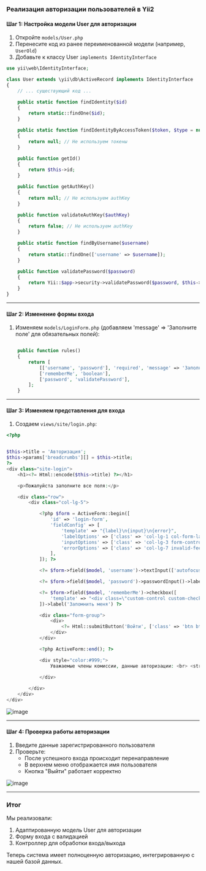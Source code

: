 ### Реализация авторизации пользователей в Yii2


#### Шаг 1: Настройка модели User для авторизации

1. Откройте `models/User.php`
2. Перенесите код из ранее переименованной модели (например, `UserOld`)
3. Добавьте к классу User `implements IdentityInterface`

```php
use yii\web\IdentityInterface;

class User extends \yii\db\ActiveRecord implements IdentityInterface
{
    // ... существующий код ...

    public static function findIdentity($id)
    {
        return static::findOne($id);
    }

    public static function findIdentityByAccessToken($token, $type = null)
    {
        return null; // Не используем токены
    }

    public function getId()
    {
        return $this->id;
    }

    public function getAuthKey()
    {
        return null; // Не используем authKey
    }

    public function validateAuthKey($authKey)
    {
        return false; // Не используем authKey
    }

    public static function findByUsername($username)
    {
        return static::findOne(['username' => $username]);
    }

    public function validatePassword($password)
    {
        return Yii::$app->security->validatePassword($password, $this->password);
    }
}
```


---


#### Шаг 2: Изменение формы входа

1. Изменяем `models/LoginForm.php` (добавляем 'message' => 'Заполните поле' для обязательных полей):

```php

    public function rules()
    {
        return [
            [['username', 'password'], 'required', 'message' => 'Заполните поле'],   
            ['rememberMe', 'boolean'],
            ['password', 'validatePassword'],
        ];
    }


```


---

#### Шаг 3: Изменяем представления для входа

1. Создаем `views/site/login.php`:

```php
<?php


$this->title = 'Авторизация';
$this->params['breadcrumbs'][] = $this->title;
?>
<div class="site-login">
    <h1><?= Html::encode($this->title) ?></h1>

    <p>Пожалуйста заполните все поля:</p>

    <div class="row">
        <div class="col-lg-5">

            <?php $form = ActiveForm::begin([
                'id' => 'login-form',
                'fieldConfig' => [
                    'template' => "{label}\n{input}\n{error}",
                    'labelOptions' => ['class' => 'col-lg-1 col-form-label mr-lg-3'],
                    'inputOptions' => ['class' => 'col-lg-3 form-control'],
                    'errorOptions' => ['class' => 'col-lg-7 invalid-feedback'],
                ],
            ]); ?>

            <?= $form->field($model, 'username')->textInput(['autofocus' => true])->label('Имя пользователя') ?>

            <?= $form->field($model, 'password')->passwordInput()->label('Пароль') ?>

            <?= $form->field($model, 'rememberMe')->checkbox([
                'template' => "<div class=\"custom-control custom-checkbox\">{input} {label}</div>\n<div class=\"col-lg-8\">{error}</div>",
            ])->label('Запомнить меня') ?>

            <div class="form-group">
                <div>
                    <?= Html::submitButton('Войти', ['class' => 'btn btn-primary', 'name' => 'login-button']) ?>
                </div>
            </div>

            <?php ActiveForm::end(); ?>

            <div style="color:#999;">
                Уважаемые члены комиссии, данные авторизации: <br> <strong>admin/admin</strong> или <strong>demo/demo</strong>.<br>
    
            </div>

        </div>
    </div>
</div>

```

![image](https://github.com/user-attachments/assets/8bd73f8c-f1fa-4938-8a08-ccf639db094b)


---


#### Шаг 4: Проверка работы авторизации

1. Введите данные зарегистрированного пользователя
2. Проверьте:
   - После успешного входа происходит перенаправление
   - В верхнем меню отображается имя пользователя
   - Кнопка "Выйти" работает корректно


![image](https://github.com/user-attachments/assets/4fe08fa3-a875-4245-8d38-fd67afa34ae3)


---

### Итог

Мы реализовали:
1. Адаптированную модель User для авторизации
2. Форму входа с валидацией
3. Контроллер для обработки входа/выхода


Теперь система имеет полноценную авторизацию, интегрированную с нашей базой данных.
